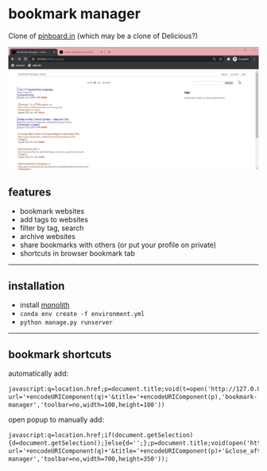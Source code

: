 # bookmark manager

Clone of [pinboard.in](http://pinboard.in) (which may be a clone of Delicious?)

![demo](docs/demo.gif)

## features

- bookmark websites
- add tags to websites
- filter by tag, search
- archive websites
- share bookmarks with others (or put your profile on private)
- shortcuts in browser bookmark tab

---

## installation

- install [monolith](https://github.com/Y2Z/monolith)
- `conda env create -f environment.yml`
- `python manage.py runserver`

---

## bookmark shortcuts

automatically add:
```
javascript:q=location.href;p=document.title;void(t=open('http://127.0.0.1:8000/autoadd?url='+encodeURIComponent(q)+'&title='+encodeURIComponent(p),'bookmark-manager','toolbar=no,width=100,height=100'))
```

open popup to manually add:
```
javascript:q=location.href;if(document.getSelection){d=document.getSelection();}else{d='';};p=document.title;void(open('http://127.0.0.1:8000/add?url='+encodeURIComponent(q)+'&title='+encodeURIComponent(p)+'&close_after=1','bookmark-manager','toolbar=no,width=700,height=350'));
```
